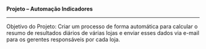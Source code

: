 <b>Projeto – Automação Indicadores</b>
<hr>

Objetivo do Projeto: Criar um processo de forma automática para calcular o resumo de resultados diários  de várias lojas e 
enviar esses dados via e-mail para os gerentes responsáveis por cada loja.
